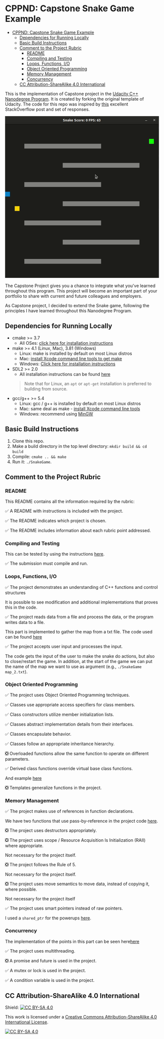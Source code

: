 # CPPND: Capstone Snake Game Example

- [CPPND: Capstone Snake Game Example](#cppnd-capstone-snake-game-example)
  - [Dependencies for Running Locally](#dependencies-for-running-locally)
  - [Basic Build Instructions](#basic-build-instructions)
  - [Comment to the Project Rubric](#comment-to-the-project-rubric)
    - [README](#readme)
    - [Compiling and Testing](#compiling-and-testing)
    - [Loops, Functions, I/O](#loops-functions-io)
    - [Object Oriented Programming](#object-oriented-programming)
    - [Memory Management](#memory-management)
    - [Concurrency](#concurrency)
  - [CC Attribution-ShareAlike 4.0 International](#cc-attribution-sharealike-40-international)


This is the implementation of Capstone project in the [Udacity C++ Nanodegree Program](https://www.udacity.com/course/c-plus-plus-nanodegree--nd213). It is created by forking the original template of Udacity. The code for this repo was inspired by [this](https://codereview.stackexchange.com/questions/212296/snake-game-in-c-with-sdl) excellent StackOverflow post and set of responses.

<img src="snake_game.gif"/>

The Capstone Project gives you a chance to integrate what you've learned throughout this program. This project will become an important part of your portfolio to share with current and future colleagues and employers.

As Capstone project, I decided to extend the Snake game, following the principles I have learned throughout this Nanodegree Program.

## Dependencies for Running Locally
* cmake >= 3.7
  * All OSes: [click here for installation instructions](https://cmake.org/install/)
* make >= 4.1 (Linux, Mac), 3.81 (Windows)
  * Linux: make is installed by default on most Linux distros
  * Mac: [install Xcode command line tools to get make](https://developer.apple.com/xcode/features/)
  * Windows: [Click here for installation instructions](http://gnuwin32.sourceforge.net/packages/make.htm)
* SDL2 >= 2.0
  * All installation instructions can be found [here](https://wiki.libsdl.org/Installation)
  > Note that for Linux, an `apt` or `apt-get` installation is preferred to building from source. 
* gcc/g++ >= 5.4
  * Linux: gcc / g++ is installed by default on most Linux distros
  * Mac: same deal as make - [install Xcode command line tools](https://developer.apple.com/xcode/features/)
  * Windows: recommend using [MinGW](http://www.mingw.org/)

## Basic Build Instructions

1. Clone this repo.
2. Make a build directory in the top level directory: `mkdir build && cd build`
3. Compile: `cmake .. && make`
4. Run it: `./SnakeGame`.

## Comment to the Project Rubric

### README

This README contains all the information required by the rubric:

:white_check_mark: A README with instructions is included with the project.

:white_check_mark: The README indicates which project is chosen.

:white_check_mark: The README includes information about each rubric point addressed.
### Compiling and Testing

This can be tested by using the instructions [here](#basic-build-instructions).

:white_check_mark: The submission must compile and run.

### Loops, Functions, I/O

:white_check_mark: The project demonstrates an understanding of C++ functions and control structures

It is possible to see modification and additional implementations that proves this in the code.

:white_check_mark: The project reads data from a file and process the data, or the program writes data to a file.

This part is implemented to gather the map from a txt file. The code used can be found [here](https://github.com/PieroMacaluso/CppND-Capstone-Snake-Game/blob/master/src/game.cpp#L86-L101)

:white_check_mark: The project accepts user input and processes the input.

The code gets the input of the user to make the snake do actions, but also to close/restart the game. In addition, at the start of the game we can put the name of the map we want to use as argument (e.g., `./SnakeGame map_2.txt`).

### Object Oriented Programming

:white_check_mark: The project uses Object Oriented Programming techniques.

:white_check_mark: Classes use appropriate access specifiers for class members.

:white_check_mark: Class constructors utilize member initialization lists.

:white_check_mark: Classes abstract implementation details from their interfaces.

:white_check_mark: Classes encapsulate behavior.

:white_check_mark: Classes follow an appropriate inheritance hierarchy.

:negative_squared_cross_mark: Overloaded functions allow the same function to operate on different parameters.

:white_check_mark: Derived class functions override virtual base class functions.

And example [here](https://github.com/PieroMacaluso/CppND-Capstone-Snake-Game/blob/master/src/power.h)

:negative_squared_cross_mark: Templates generalize functions in the project.

### Memory Management

:white_check_mark: The project makes use of references in function declarations.

We have two functions that use pass-by-reference in the project code [here](https://github.com/PieroMacaluso/CppND-Capstone-Snake-Game/blob/master/src/power.cpp).

:negative_squared_cross_mark: The project uses destructors appropriately.


:negative_squared_cross_mark: The project uses scope / Resource Acquisition Is Initialization (RAII) where appropriate.

Not necessary for the project itself.

:negative_squared_cross_mark: The project follows the Rule of 5.

Not necessary for the project itself.

:negative_squared_cross_mark: The project uses move semantics to move data, instead of copying it, where possible.

Not necessary for the project itself

:white_check_mark: The project uses smart pointers instead of raw pointers.

I used a `shared_ptr` for the powerups [here](https://github.com/PieroMacaluso/CppND-Capstone-Snake-Game/blob/master/src/game.h).

### Concurrency

The implementation of the points in this part can be seen here[here](https://github.com/PieroMacaluso/CppND-Capstone-Snake-Game/blob/master/src/game.cpp)

:white_check_mark: The project uses multithreading.

:negative_squared_cross_mark: A promise and future is used in the project.

:white_check_mark: A mutex or lock is used in the project.

:white_check_mark: A condition variable is used in the project.


## CC Attribution-ShareAlike 4.0 International


Shield: [![CC BY-SA 4.0][cc-by-sa-shield]][cc-by-sa]

This work is licensed under a
[Creative Commons Attribution-ShareAlike 4.0 International License][cc-by-sa].

[![CC BY-SA 4.0][cc-by-sa-image]][cc-by-sa]

[cc-by-sa]: http://creativecommons.org/licenses/by-sa/4.0/
[cc-by-sa-image]: https://licensebuttons.net/l/by-sa/4.0/88x31.png
[cc-by-sa-shield]: https://img.shields.io/badge/License-CC%20BY--SA%204.0-lightgrey.svg